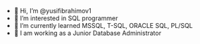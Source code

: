 - 👋 Hi, I’m @yusifibrahimov1
- 👀 I’m interested in SQL programmer
- 🌱 I’m currently learned MSSQL, T-SQL, ORACLE SQL, PL/SQL
- 🌱 I am working as a Junior Database Administrator
